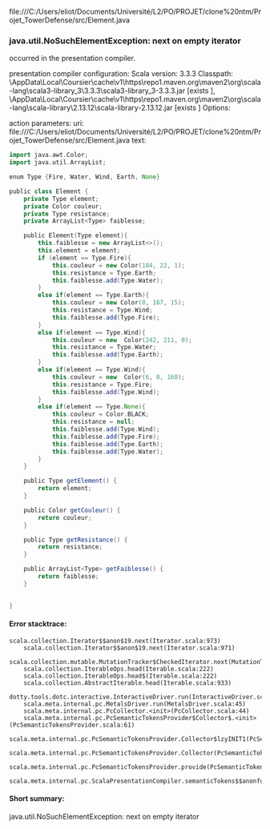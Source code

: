 file:///C:/Users/eliot/Documents/Université/L2/PO/PROJET/clone%20ntm/Projet_TowerDefense/src/Element.java
### java.util.NoSuchElementException: next on empty iterator

occurred in the presentation compiler.

presentation compiler configuration:
Scala version: 3.3.3
Classpath:
<HOME>\AppData\Local\Coursier\cache\v1\https\repo1.maven.org\maven2\org\scala-lang\scala3-library_3\3.3.3\scala3-library_3-3.3.3.jar [exists ], <HOME>\AppData\Local\Coursier\cache\v1\https\repo1.maven.org\maven2\org\scala-lang\scala-library\2.13.12\scala-library-2.13.12.jar [exists ]
Options:



action parameters:
uri: file:///C:/Users/eliot/Documents/Université/L2/PO/PROJET/clone%20ntm/Projet_TowerDefense/src/Element.java
text:
```scala
import java.awt.Color;
import java.util.ArrayList;

enum Type {Fire, Water, Wind, Earth, None}

public class Element {
    private Type element;
    private Color couleur; 
    private Type resistance;
    private ArrayList<Type> faiblesse;

    public Element(Type element){
        this.faiblesse = new ArrayList<>();
        this.element = element;
        if (element == Type.Fire){
            this.couleur = new Color(184, 22, 1);
            this.resistance = Type.Earth;
            this.faiblesse.add(Type.Water);
        }
        else if(element == Type.Earth){
            this.couleur = new Color(0, 167, 15);
            this.resistance = Type.Wind;
            this.faiblesse.add(Type.Fire);
        }
        else if(element == Type.Wind){
            this.couleur = new  Color(242, 211, 0);
            this.resistance = Type.Water;
            this.faiblesse.add(Type.Earth);
        }
        else if(element == Type.Wind){
            this.couleur = new  Color(6, 0, 160);
            this.resistance = Type.Fire;
            this.faiblesse.add(Type.Wind);
        }
        else if(element == Type.None){
            this.couleur = Color.BLACK;
            this.resistance = null;
            this.faiblesse.add(Type.Wind);
            this.faiblesse.add(Type.Fire);
            this.faiblesse.add(Type.Earth);
            this.faiblesse.add(Type.Water);
        }
    }

    public Type getElement() {
        return element;
    }

    public Color getCouleur() {
        return couleur;
    }

    public Type getResistance() {
        return resistance;
    }

    public ArrayList<Type> getFaiblesse() {
        return faiblesse;
    }

    
}

```



#### Error stacktrace:

```
scala.collection.Iterator$$anon$19.next(Iterator.scala:973)
	scala.collection.Iterator$$anon$19.next(Iterator.scala:971)
	scala.collection.mutable.MutationTracker$CheckedIterator.next(MutationTracker.scala:76)
	scala.collection.IterableOps.head(Iterable.scala:222)
	scala.collection.IterableOps.head$(Iterable.scala:222)
	scala.collection.AbstractIterable.head(Iterable.scala:933)
	dotty.tools.dotc.interactive.InteractiveDriver.run(InteractiveDriver.scala:168)
	scala.meta.internal.pc.MetalsDriver.run(MetalsDriver.scala:45)
	scala.meta.internal.pc.PcCollector.<init>(PcCollector.scala:44)
	scala.meta.internal.pc.PcSemanticTokensProvider$Collector$.<init>(PcSemanticTokensProvider.scala:61)
	scala.meta.internal.pc.PcSemanticTokensProvider.Collector$lzyINIT1(PcSemanticTokensProvider.scala:61)
	scala.meta.internal.pc.PcSemanticTokensProvider.Collector(PcSemanticTokensProvider.scala:61)
	scala.meta.internal.pc.PcSemanticTokensProvider.provide(PcSemanticTokensProvider.scala:90)
	scala.meta.internal.pc.ScalaPresentationCompiler.semanticTokens$$anonfun$1(ScalaPresentationCompiler.scala:110)
```
#### Short summary: 

java.util.NoSuchElementException: next on empty iterator